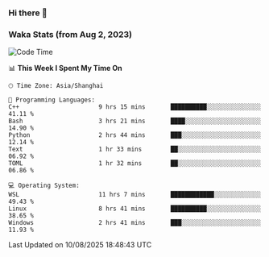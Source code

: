 ### Hi there 👋

### Waka Stats (from Aug 2, 2023)

<!--START_SECTION:waka-->
![Code Time](http://img.shields.io/badge/Code%20Time-1%2C018%20hrs%2046%20mins-blue)

📊 **This Week I Spent My Time On** 

```text
🕑︎ Time Zone: Asia/Shanghai

💬 Programming Languages: 
C++                      9 hrs 15 mins       ██████████░░░░░░░░░░░░░░░   41.11 % 
Bash                     3 hrs 21 mins       ████░░░░░░░░░░░░░░░░░░░░░   14.90 % 
Python                   2 hrs 44 mins       ███░░░░░░░░░░░░░░░░░░░░░░   12.14 % 
Text                     1 hr 33 mins        ██░░░░░░░░░░░░░░░░░░░░░░░   06.92 % 
TOML                     1 hr 32 mins        ██░░░░░░░░░░░░░░░░░░░░░░░   06.86 % 

💻 Operating System: 
WSL                      11 hrs 7 mins       ████████████░░░░░░░░░░░░░   49.43 % 
Linux                    8 hrs 41 mins       ██████████░░░░░░░░░░░░░░░   38.65 % 
Windows                  2 hrs 41 mins       ███░░░░░░░░░░░░░░░░░░░░░░   11.93 % 
```


 Last Updated on 10/08/2025 18:48:43 UTC
<!--END_SECTION:waka-->
